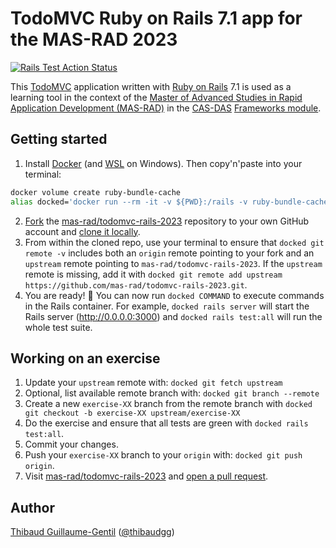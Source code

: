 # TodoMVC Ruby on Rails 7.1 app for the MAS-RAD 2023

[![Rails Test Action Status](https://github.com/mas-rad/todomvc-rails-2023/actions/workflows/test.yml/badge.svg?branch=main)](https://github.com/mas-rad/todomvc-rails-2023/actions/workflows/test.yml)


This [TodoMVC](http://todomvc.com) application written with [Ruby on Rails](https://rubyonrails.org) 7.1 is used as a learning tool in the context of the [Master of Advanced Studies in Rapid Application Development (MAS-RAD)](https://www.he-arc.ch/ingenierie/formation-continue/mas-in-rapid-application-development) in the [CAS-DAS](https://www.he-arc.ch/ingenierie/formation-continue/cas-en-developpement-dapplications-riches/) [Frameworks module](https://rs.he-arc.ch/docs/RS530.40.22.204.pdf).


## Getting started

1. Install [Docker](https://www.docker.com/products/docker-desktop/) (and [WSL](https://learn.microsoft.com/en-us/windows/wsl/install) on Windows). Then copy'n'paste into your terminal:

```bash
docker volume create ruby-bundle-cache
alias docked='docker run --rm -it -v ${PWD}:/rails -v ruby-bundle-cache:/bundle -p 3000:3000 ghcr.io/mas-rad/rails-cli-firefox-esr:latest'
```

2. [Fork](https://docs.github.com/en/get-started/quickstart/fork-a-repo) the [mas-rad/todomvc-rails-2023](https://github.com/mas-rad/todomvc-rails-2023) repository to your own GitHub account and [clone it locally](https://docs.github.com/en/repositories/creating-and-managing-repositories/cloning-a-repository).
3. From within the cloned repo, use your terminal to ensure that `docked git remote -v` includes both an `origin` remote pointing to your fork and an `upstream` remote pointing to `mas-rad/todomvc-rails-2023`. If the `upstream` remote is missing, add it with `docked git remote add upstream https://github.com/mas-rad/todomvc-rails-2023.git`.
4. You are ready! :tada: You can now run `docked COMMAND` to execute commands in the Rails container. For example, `docked rails server` will start the Rails server (http://0.0.0.0:3000) and `docked rails test:all` will run the whole test suite.


## Working on an exercise

1. Update your `upstream` remote with: `docked git fetch upstream`
2. Optional, list available remote branch with: `docked git branch --remote`
3. Create a new `exercise-XX` branch from the remote branch with `docked git checkout -b exercise-XX upstream/exercise-XX`
4. Do the exercise and ensure that all tests are green with `docked rails test:all`.
5. Commit your changes.
6. Push your `exercise-XX` branch to your `origin` with: `docked git push origin`.
7. Visit [mas-rad/todomvc-rails-2023](https://github.com/mas-rad/todomvc-rails-2023) and [open a pull request](https://docs.github.com/en/pull-requests/collaborating-with-pull-requests/proposing-changes-to-your-work-with-pull-requests/creating-a-pull-request).


## Author

[Thibaud Guillaume-Gentil](https://thibaud.gg) ([@thibaudgg](https://github.com/thibaudgg))
